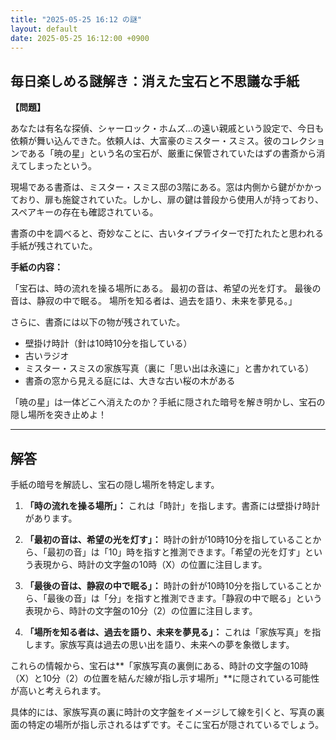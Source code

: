 ```yaml
---
title: "2025-05-25 16:12 の謎"
layout: default
date: 2025-05-25 16:12:00 +0900
---
```

## 毎日楽しめる謎解き：消えた宝石と不思議な手紙

**【問題】**

あなたは有名な探偵、シャーロック・ホムズ…の遠い親戚という設定で、今日も依頼が舞い込んできた。依頼人は、大富豪のミスター・スミス。彼のコレクションである「暁の星」という名の宝石が、厳重に保管されていたはずの書斎から消えてしまったという。

現場である書斎は、ミスター・スミス邸の3階にある。窓は内側から鍵がかかっており、扉も施錠されていた。しかし、扉の鍵は普段から使用人が持っており、スペアキーの存在も確認されている。

書斎の中を調べると、奇妙なことに、古いタイプライターで打たれたと思われる手紙が残されていた。

**手紙の内容：**

「宝石は、時の流れを操る場所にある。
  最初の音は、希望の光を灯す。
  最後の音は、静寂の中で眠る。
  場所を知る者は、過去を語り、未来を夢見る。」

さらに、書斎には以下の物が残されていた。

*   壁掛け時計（針は10時10分を指している）
*   古いラジオ
*   ミスター・スミスの家族写真（裏に「思い出は永遠に」と書かれている）
*   書斎の窓から見える庭には、大きな古い桜の木がある

「暁の星」は一体どこへ消えたのか？手紙に隠された暗号を解き明かし、宝石の隠し場所を突き止めよ！

---
## 解答

手紙の暗号を解読し、宝石の隠し場所を特定します。

1.  **「時の流れを操る場所」：** これは「時計」を指します。書斎には壁掛け時計があります。

2.  **「最初の音は、希望の光を灯す」：** 時計の針が10時10分を指していることから、「最初の音」は「10」時を指すと推測できます。「希望の光を灯す」という表現から、時計の文字盤の10時（X）の位置に注目します。

3.  **「最後の音は、静寂の中で眠る」：** 時計の針が10時10分を指していることから、「最後の音」は「分」を指すと推測できます。「静寂の中で眠る」という表現から、時計の文字盤の10分（2）の位置に注目します。

4.  **「場所を知る者は、過去を語り、未来を夢見る」：** これは「家族写真」を指します。家族写真は過去の思い出を語り、未来への夢を象徴します。

これらの情報から、宝石は**「家族写真の裏側にある、時計の文字盤の10時（X）と10分（2）の位置を結んだ線が指し示す場所」**に隠されている可能性が高いと考えられます。

具体的には、家族写真の裏に時計の文字盤をイメージして線を引くと、写真の裏面の特定の場所が指し示されるはずです。そこに宝石が隠されているでしょう。
